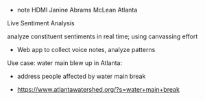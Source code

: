 
- note HDMI 
Janine Abrams McLean
Atlanta

Live Sentiment Analysis

analyze constituent sentiments in real time; using canvassing effort

- Web app to collect voice notes, analyze patterns

Use case: water main blew up in Atlanta: 

- address people affected by water main break

- https://www.atlantawatershed.org/?s=water+main+break
